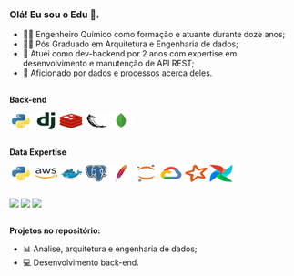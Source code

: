 ### Olá! Eu sou o Edu 🤟.

- 👨‍🎓 Engenheiro Químico como formação e atuante durante doze anos;
- 👨‍🎓 Pós Graduado em Arquitetura e Engenharia de dados;
- 🔭 Atuei como dev-backend por 2 anos com expertise em desenvolvimento e manutenção de API REST;
- 🌱 Aficionado por dados e processos acerca deles.

##
**Back-end**
<div style="display: inline_block">
  <img align="center" alt="Edu-Python" height="30" width="40" src="https://raw.githubusercontent.com/devicons/devicon/master/icons/python/python-original.svg">
  <img align="center" alt="Edu-Dj" height="30" width="40" src="https://raw.githubusercontent.com/devicons/devicon/master/icons/django/django-plain.svg">
  <img align="center" alt="Edu-Rd" height="30" width="40" src="https://github.com/devicons/devicon/blob/master/icons/redis/redis-original.svg">
  <img align="center" alt="Edu-Fk" height="30" width="40" src="https://github.com/devicons/devicon/blob/master/icons/flask/flask-original.svg">
  <img align="center" alt="Edu-MnDb" height="30" width="40" src="https://github.com/devicons/devicon/blob/master/icons/mongodb/mongodb-original.svg">
</div>
<br>

  **Data Expertise**
<div>
  <img align="center" alt="Edu-Python" height="30" width="40" src="https://raw.githubusercontent.com/devicons/devicon/master/icons/python/python-original.svg">
  <img align="center" alt="Edu-AWS" height="30" width="40" src="https://github.com/devicons/devicon/blob/master/icons/amazonwebservices/amazonwebservices-original-wordmark.svg">
  <img align="center" alt="Edu-DK" height="30" width="40" src="https://github.com/devicons/devicon/blob/master/icons/docker/docker-original.svg">
  <img align="center" alt="Edu-PG" height="30" width="40" src="https://github.com/devicons/devicon/blob/master/icons/postgresql/postgresql-original.svg">
  <img align="center" alt="Edu-KFK" height="30" width="40" src="https://github.com/devicons/devicon/blob/master/icons/apache/apache-original.svg">
  <img align="center" alt="Edu-JPT" height="30" width="40" src="https://github.com/devicons/devicon/blob/master/icons/jupyter/jupyter-original.svg">
  <img align="center" alt="Edu-GCP" height="30" width="40" src="https://github.com/devicons/devicon/blob/master/icons/googlecloud/googlecloud-original.svg">
  <img align="center" alt="Edu-SPK" height="30" width="40" src="https://github.com/devicons/devicon/blob/master/icons/apachespark/apachespark-original.svg">
  <img align="center" alt="Edu-AIR" height="30" width="40" src="https://github.com/devicons/devicon/blob/master/icons/apacheairflow/apacheairflow-original.svg">
</div>

##

<div>  
  <a href="https://instagram.com/eduu_frnds" target="_blank"><img src="https://img.shields.io/badge/-Instagram-%23E4405F?style=for-the-badge&logo=instagram&logoColor=white" target="_blank"></a>
  <a href = "mailto:edufernandes.contato@gmail.com"><img src="https://img.shields.io/badge/-Gmail-%23333?style=for-the-badge&logo=gmail&logoColor=white" target="_blank"></a>
  <a href="https://www.linkedin.com/in/eduardo-fernandes-938a91139" target="_blank"><img src="https://img.shields.io/badge/-LinkedIn-%230077B5?style=for-the-badge&logo=linkedin&logoColor=white" target="_blank"></a>
</div>

##

**Projetos no repositório:**
- 📊 Análise, arquitetura e engenharia de dados;
- 💻 Desenvolvimento back-end.
